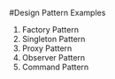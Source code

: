 #Design Pattern Examples
1. Factory Pattern
2. Singleton Pattern
3. Proxy Pattern
4. Observer Pattern
5. Command Pattern
